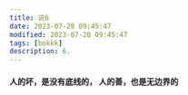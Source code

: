 ```yaml
---
title: 说6
date: 2023-07-28 09:45:47
modified: 2023-07-28 09:45:47
tags: [bokkk]
description: 6.
---
```


#### 人的坏，是没有底线的， 人的善，也是无边界的



